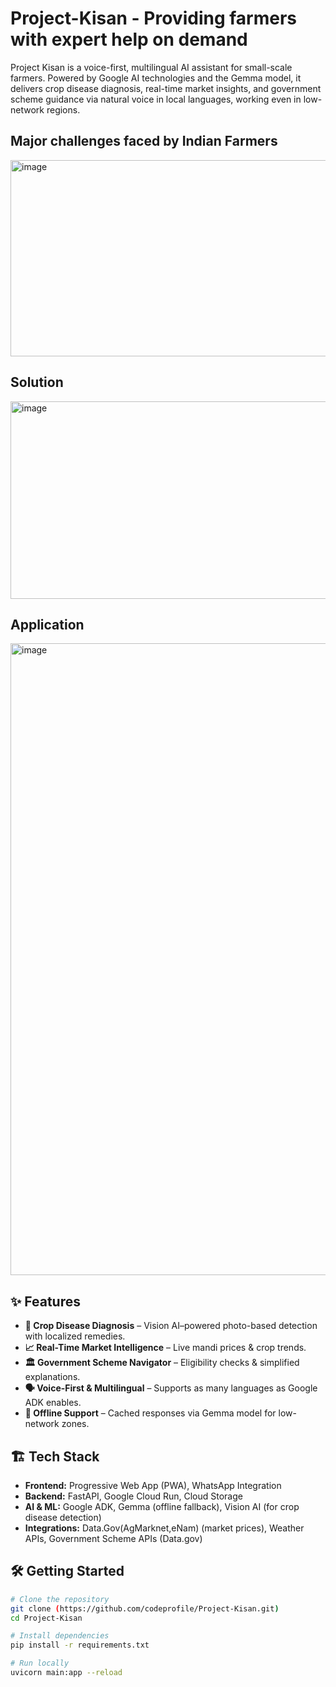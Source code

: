 # Project-Kisan - Providing farmers with expert help on demand
Project Kisan is a voice-first, multilingual AI assistant for small-scale farmers. Powered by Google AI technologies and the Gemma model, it delivers crop disease diagnosis, real-time market insights, and government scheme guidance via natural voice in local languages, working even in low-network regions.

## Major challenges faced by Indian Farmers

<img width="560" height="314" alt="image" src="https://github.com/user-attachments/assets/fd2c8e2a-db7c-41b8-a9ba-a6374cca3932" />


## Solution 

<img width="556" height="316" alt="image" src="https://github.com/user-attachments/assets/ec892371-2ce8-4d82-a710-3808f5f001bb" />


## Application

<img width="1918" height="1011" alt="image" src="https://github.com/user-attachments/assets/733e89a2-6346-479e-9b8e-7cc296a610c6" />



## ✨ Features

- **🌱 Crop Disease Diagnosis** – Vision AI–powered photo-based detection with localized remedies.  
- **📈 Real-Time Market Intelligence** – Live mandi prices & crop trends.  
- **🏛 Government Scheme Navigator** – Eligibility checks & simplified explanations.  
- **🗣 Voice-First & Multilingual** – Supports as many languages as Google ADK enables.  
- **📶 Offline Support** – Cached responses via Gemma model for low-network zones.  


## 🏗 Tech Stack

- **Frontend:** Progressive Web App (PWA), WhatsApp Integration  
- **Backend:** FastAPI, Google Cloud Run, Cloud Storage  
- **AI & ML:** Google ADK, Gemma (offline fallback), Vision AI (for crop disease detection)  
- **Integrations:** Data.Gov(AgMarknet,eNam) (market prices), Weather APIs, Government Scheme APIs (Data.gov)

## 🛠 Getting Started

```bash
# Clone the repository
git clone (https://github.com/codeprofile/Project-Kisan.git)
cd Project-Kisan

# Install dependencies
pip install -r requirements.txt

# Run locally
uvicorn main:app --reload







